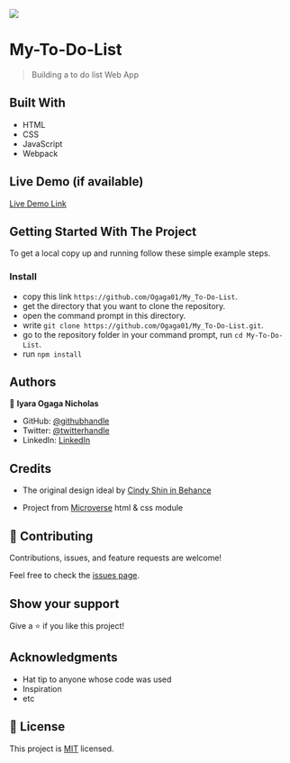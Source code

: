 ![](https://img.shields.io/badge/Microverse-blueviolet)

# My-To-Do-List

> Building a to do list Web App


## Built With

- HTML
- CSS
- JavaScript
- Webpack


## Live Demo (if available)

[Live Demo Link](https://ogaga01.github.io/My_To-Do-List/)


## Getting Started With The Project

To get a local copy up and running follow these simple example steps.
### Install
- copy this link `https://github.com/Ogaga01/My_To-Do-List`.
- get the directory that you want to clone the repository.
- open the command prompt in this directory.
- write `git clone https://github.com/Ogaga01/My_To-Do-List.git`.
- go to the repository folder in your command prompt, run `cd My-To-Do-List`.
- run `npm install`



## Authors

👤 **Iyara Ogaga Nicholas**

- GitHub: [@githubhandle](https://github.com/Ogaga01)
- Twitter: [@twitterhandle](https://twitter.com/i_ogaga_n)
- LinkedIn: [LinkedIn](https://www.linkedin.com/in/ogaga-iyara-0339b0105/)



## Credits

- The original design ideal by [Cindy Shin in Behance](https://www.behance.net/adagio07)

- Project from [Microverse](https://bit.ly/MicroverseTN) html & css module



## 🤝 Contributing

Contributions, issues, and feature requests are welcome!

Feel free to check the [issues page](../../issues/).

## Show your support

Give a ⭐️ if you like this project!

## Acknowledgments

- Hat tip to anyone whose code was used
- Inspiration
- etc

## 📝 License

This project is [MIT](./MIT.md) licensed.